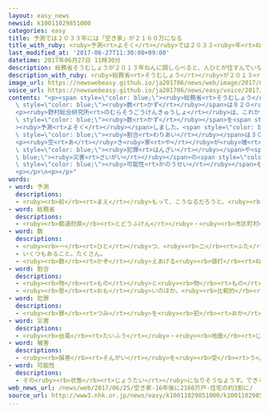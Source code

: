 ```yaml
---
layout: easy_news
newsid: k10011029851000
categories: easy
title: 予測では２０３３年には「空き家」が２１６０万になる
title_with_ruby: <ruby>予測<rt>よそく</rt></ruby>では２０３３<ruby>年<rt>ねん</rt></ruby>には「<ruby>空<rt>あ</rt></ruby>き<ruby>家<rt>や</rt></ruby>」が２１６０<ruby>万<rt>まん</rt></ruby>になる
last_modified_at: '2017-06-27T11:30:00+09:00'
datetime: 2017年06月27日 11時30分
description: 総務省そうむしょうが２０１３年ねんに調しらべると、人ひとが住すんでいない家いえ「空あき家や」の数かずは８２０万まんありました。
description_with_ruby: <ruby>総務省<rt>そうむしょう</rt></ruby>が２０１３<ruby>年<rt>ねん</rt></ruby>に<ruby>調<rt>しら</rt></ruby>べると、<ruby>人<rt>ひと</rt></ruby>が<ruby>住<rt>す</rt></ruby>んでいない<ruby>家<rt>いえ</rt></ruby>「<ruby>空<rt>あ</rt></ruby>き<ruby>家<rt>や</rt></ruby>」の<ruby>数<rt>かず</rt></ruby>は８２０<ruby>万<rt>まん</rt></ruby>ありました。
image_url: https://newswebeasy.github.io/ja201706/news/web/image/2017/06/27/k10011029851000.jpg
voice_url: https://newswebeasy.github.io/ja201706/news/easy/voice/2017/06/27/k10011029851000.mp3
contents: "<p><span style=\"color: blue;\"><ruby>総務省<rt>そうむしょう</rt></ruby></span>が２０１３<ruby>年<rt>ねん</rt></ruby>に<ruby>調<rt>しら</rt></ruby>べると、<ruby>人<rt>ひと</rt></ruby>が<ruby>住<rt>す</rt></ruby>んでいない<ruby>家<rt>いえ</rt></ruby>「<ruby>空<rt>あ</rt></ruby>き<ruby>家<rt>や</rt></ruby>」の<span\
  \ style=\"color: blue;\"><ruby>数<rt>かず</rt></ruby></span>は８２０<ruby>万<rt>まん</rt></ruby>ありました。<ruby>全部<rt>ぜんぶ</rt></ruby>の<ruby>家<rt>いえ</rt></ruby>の<ruby>中<rt>なか</rt></ruby>で、１３．５％が<ruby>空<rt>あ</rt></ruby>き<ruby>家<rt>や</rt></ruby>でした。</p>\n\
  <p><ruby>野村総合研究所<rt>のむらそうごうけんきゅうしょ</rt></ruby>は、これからの<ruby>空<rt>あ</rt></ruby>き<ruby>家<rt>や</rt></ruby>の<span\
  \ style=\"color: blue;\"><ruby>数<rt>かず</rt></ruby></span>を<span style=\"color: blue;\"\
  ><ruby>予測<rt>よそく</rt></ruby></span>しました。<span style=\"color: blue;\"><ruby>予測<rt>よそく</rt></ruby></span>では、<ruby>空<rt>あ</rt></ruby>き<ruby>家<rt>や</rt></ruby>を<ruby>使<rt>つか</rt></ruby>ったり<ruby>壊<rt>こわ</rt></ruby>したりしないと、２０３３<ruby>年<rt>ねん</rt></ruby>には２<ruby>倍<rt>ばい</rt></ruby><ruby>以上<rt>いじょう</rt></ruby>の２１６６<ruby>万<rt>まん</rt></ruby>に<ruby>増<rt>ふ</rt></ruby>えて、<span\
  \ style=\"color: blue;\"><ruby>割合<rt>わりあい</rt></ruby></span>は３０％ぐらいになります。<ruby>空<rt>あ</rt></ruby>き<ruby>家<rt>や</rt></ruby>が<ruby>増<rt>ふ</rt></ruby>える<ruby>理由<rt>りゆう</rt></ruby>は、これから<ruby>人口<rt>じんこう</rt></ruby>は<ruby>少<rt>すく</rt></ruby>なくなるのに、<ruby>新<rt>あたら</rt></ruby>しい<ruby>家<rt>いえ</rt></ruby>は<ruby>増<rt>ふ</rt></ruby>えるためだと<ruby>考<rt>かんが</rt></ruby>えています。</p>\n\
  <p><ruby>空<rt>あ</rt></ruby>き<ruby>家<rt>や</rt></ruby>が<ruby>増<rt>ふ</rt></ruby>えると、<span\
  \ style=\"color: blue;\"><ruby>犯罪<rt>はんざい</rt></ruby></span>や<span style=\"color:\
  \ blue;\"><ruby>災害<rt>さいがい</rt></ruby></span>の<span style=\"color: blue;\"><ruby>被害<rt>ひがい</rt></ruby></span>が<ruby>増<rt>ふ</rt></ruby>える<span\
  \ style=\"color: blue;\"><ruby>可能性<rt>かのうせい</rt></ruby></span>もあります。<ruby>野村総合研究所<rt>のむらそうごうけんきゅうしょ</rt></ruby>は、<ruby>空<rt>あ</rt></ruby>き<ruby>家<rt>や</rt></ruby>を<ruby>壊<rt>こわ</rt></ruby>すことやほかの<ruby>使<rt>つか</rt></ruby>い<ruby>方<rt>かた</rt></ruby>を<ruby>考<rt>かんが</rt></ruby>えること、<ruby>新<rt>あたら</rt></ruby>しい<ruby>家<rt>いえ</rt></ruby>が<ruby>増<rt>ふ</rt></ruby>えないようにすることが<ruby>必要<rt>ひつよう</rt></ruby>だと<ruby>言<rt>い</rt></ruby>っています。</p>\n\
  <p></p>\n<p></p>"
words:
- word: 予測
  descriptions:
  - <ruby><rb>前</rb><rt>まえ</rt></ruby>もって、こうなるだろうと、<ruby><rb>見当</rb><rt>けんとう</rt></ruby>をつけること。
- word: 総務省
  descriptions:
  - <ruby><rb>都道府県</rb><rt>とどうふけん</rt></ruby>・<ruby><rb>市区町村</rb><rt>しくちょうそん</rt></ruby>などの<ruby><rb>地方自治体</rb><rt>ちほうじちたい</rt></ruby>や<ruby><rb>選挙</rb><rt>せんきょ</rt></ruby>の<ruby><rb>世話</rb><rt>せわ</rt></ruby>、<ruby><rb>郵便</rb><rt>ゆうびん</rt></ruby>・<ruby><rb>郵便貯金</rb><rt>ゆうびんちょきん</rt></ruby>・<ruby><rb>簡易保険</rb><rt>かんいほけん</rt></ruby>・<ruby><rb>電気通信</rb><rt>でんきつうしん</rt></ruby>などについての<ruby><rb>仕事</rb><rt>しごと</rt></ruby>をする、<ruby><rb>国</rb><rt>くに</rt></ruby>の<ruby><rb>役所</rb><rt>やくしょ</rt></ruby>。
- word: 数
  descriptions:
  - <ruby><rb>一</rb><rt>ひと</rt></ruby>つ、<ruby><rb>二</rb><rt>ふた</rt></ruby>つ、<ruby><rb>三</rb><rt>みっ</rt></ruby>つなどと<ruby><rb>数</rb><rt>かぞ</rt></ruby>えた<ruby><rb>物</rb><rt>もの</rt></ruby>の<ruby><rb>数量</rb><rt>すうりょう</rt></ruby>。すう。
  - いくつもあること。たくさん。
  - <ruby><rb>数</rb><rt>かぞ</rt></ruby>えあげる<ruby><rb>値打</rb><rt>ねう</rt></ruby>ちのあるもの。なかま。
- word: 割合
  descriptions:
  - <ruby><rb>物</rb><rt>もの</rt></ruby>と<ruby><rb>物</rb><rt>もの</rt></ruby>との<ruby><rb>関係</rb><rt>かんけい</rt></ruby>を、<ruby><rb>数</rb><rt>かず</rt></ruby>で<ruby><rb>表</rb><rt>あらわ</rt></ruby>したもの。<ruby><rb>割</rb><rt>わり</rt></ruby>。<ruby><rb>率</rb><rt>りつ</rt></ruby>。<ruby><rb>歩合</rb><rt>ぶあい</rt></ruby>。
  - <ruby><rb>思</rb><rt>おも</rt></ruby>いのほか。<ruby><rb>比較的</rb><rt>ひかくてき</rt></ruby>。
- word: 犯罪
  descriptions:
  - <ruby><rb>罪</rb><rt>つみ</rt></ruby>を<ruby><rb>犯</rb><rt>おか</rt></ruby>すこと。<ruby><rb>法律</rb><rt>ほうりつ</rt></ruby>を<ruby><rb>破</rb><rt>やぶ</rt></ruby>ること。また、<ruby><rb>犯</rb><rt>おか</rt></ruby>した<ruby><rb>罪</rb><rt>つみ</rt></ruby>。
- word: 災害
  descriptions:
  - <ruby><rb>台風</rb><rt>たいふう</rt></ruby>・<ruby><rb>地震</rb><rt>じしん</rt></ruby>・<ruby><rb>大水</rb><rt>おおみず</rt></ruby>などによる<ruby><rb>災難</rb><rt>さいなん</rt></ruby>。
- word: 被害
  descriptions:
  - <ruby><rb>損害</rb><rt>そんがい</rt></ruby>を<ruby><rb>受</rb><rt>う</rt></ruby>けること。また、<ruby><rb>受</rb><rt>う</rt></ruby>けた<ruby><rb>害</rb><rt>がい</rt></ruby>。
- word: 可能性
  descriptions:
  - その<ruby><rb>状態</rb><rt>じょうたい</rt></ruby>になりそうなようす。できそうなようす。
web_news_url: /news/web/2017/06/25/空き家-16年後に2160万戸-住宅の約3割に/
source_url: http://www3.nhk.or.jp/news/easy/k10011029851000/k10011029851000.html
...
```

